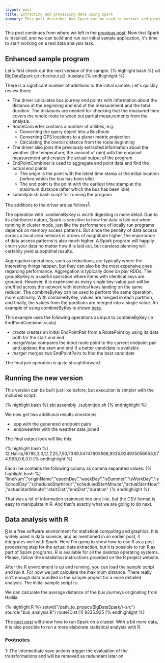 ```yaml
---
layout: post
title: Extracting and processing data using Spark
summary: This post describes how Spark can be used to extract and process data from the bus timing and weather data sources.
---
```


This post continues from where we left in the [previous post](../26/Setup.html). Now that Spark is installed, and we
can build and run our initial sample application, it's time to start working on a real data analysis task.

## Enhanced sample program
Let's first check out the next version of the sample.
{% highlight bash %}
cd BigDataSpark
git checkout p2-busdata
{% endhighlight %}

There is a significant number of additions to the initial sample. Let's quickly review them:

* The driver calculates bus journey end points with information about the distance at the beginning and end of the
measurement and the total duration. The distances are needed for checking that the measured time covers the
whole route to weed out partial measurements from the analysis.
* RouteConverter contains a number of utilities, e.g.
	* Converting the query object into a BusRoute
    * Converting GPS locations to a planar metric projection
    * Calculating the overall distance from the route beginning
* The driver also joins the previously extracted information about the weather (the temperature, the amount of rain) with
the endpoint measurement and creates the actual output of the program.
* EndPointCombiner is used to aggregate end point data and find the actual end points
    * The origin is the point with the latest time stamp at the initial location (before which the bus has been idle)
    * The end point is the point with the earliest time stamp at the maximum distance (after which the bus has been idle)
* submitjob.sh bash script for running the program

The additions to the driver are as follows<sup>[1](#footnote1)</sup>:
<script src="https://gist.github.com/nuvostaq/dad3bd7eb5311da1910a.js"></script>

The operation with .combineByKey is worth digesting in more detail. Due to its distributed nature, Spark is sensitive to
how the data is laid out when running in cluster mode, just like the performance of locally run programs depends on
memory access patterns. But since the penalty of data access across a local area network is orders of magnitude higher,
the importance of data access patterns is also much higher. A Spark program will happily churn your data no matter
how it is laid out, but careless planning will certainly yield suboptimal results.

Aggregation operations, such as reductions, are typically where the interesting things happen, but they can also be the
most expensive ones regarding performance. Aggregation is typically done on pair RDDs. The groupByKey is a useful operation
where items with identical keys are grouped. However, it is expensive as every single key-value pair will be shuffled
across the network with identical keys landing on the same reducer. The combineByKey can be used to perform the same
operation, more optimally. With combineByKey, values are merged in each partition, and finally, the values from the
partitions are merged into a single value. An example of using combineByKey is shown [here](http://codingjunkie.net/spark-combine-by-key/).

This example uses the following operations as input to combineByKey (in EndPointCombiner.scala)

* *create* creates an initial EndPointPair from a RoutePoint by using its data both for the start and end
* *mergeValue* compares the input route point to the current endpoint pair and updates the start and end if a better candidate
  is available
* *merger* merges two EndPointPairs to find the best candidate

The final join operation is quite straightforward.

## Running the new version

This version can be built just like before, but execution is simpler with the included script:

{% highlight bash %}
sbt assembly
./submitjob.sh
{% endhighlight %}

We now get two additional results directories

* .epp with the generated endpoint pairs
* .endpweather with the weather data joined

The final output look will like this:

{% highlight bash %}
12,Hallila,16785,3,0,1,1,7,25,7,50,7349.04747803568,9335.924935056653,574.998,0.6,0.0
{% endhighlight %}

Each line contains the following colums as comma separated values:
{% highlight bash %}
"lineNum","originName","epochDay","weekDay","isSummer","isWorkDay","isSchoolDay","scheduledStartHour","scheduledStartMinute","actualStartHour","actualStartMinute","startDist","endDist","duration"
{% endhighlight %}

That was a lot of information crammed into one line, but the CSV format is easy to manipulate in R. And that's exactly what
we are going to do next.

## Data analysis with R

[R](https://www.r-project.org/) is a free software environment for statistical computing and graphics. It is widely used
in data science, and as mentioned in an earlier post, it integrates well with Spark. Here I'm going to show how to use R
as a post processing step for the actual data extraction, but it is possible to run R as part of Spark programs.
R is available for all the desktop operating systems. Please, follow the installation instructions provided on the R
project website.

After the R environment is up and running, you can load the sample script and run it. For now we just calculate the maximum
distance. There really isn't enough data bundled in the sample project for a more detailed analysis. The initial sample
script is:

<script src="https://gist.github.com/nuvostaq/fe825660bf721a706051.js"></script>

We can calculate the average distance of the bus journeys originating from Hallila.

{% highlight R %}
setwd("/path_to_project/BigDataSpark/r-src")
source("bus_analysis.R")
route1Dist
[1] 9335.925
{% endhighlight %}

The [next post](../28/SparkCluster.html) will show how to run Spark on a cluster. With a bit more data,
it is also possible to run a more elaborate statistical analysis with R.

### Footnotes
<div class="footnote">
<a name="footnote1">1</a>: 	The intermediate save actions trigger the evaluation of the transformations and will be
 							removed as redundant later on.
</div>




